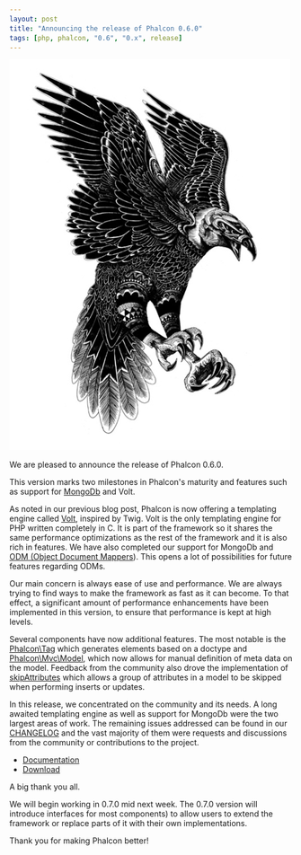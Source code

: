 ```yaml
---
layout: post
title: "Announcing the release of Phalcon 0.6.0"
tags: [php, phalcon, "0.6", "0.x", release]
---
```

![image](/assets/files/2012-11-01-phalcon-attack.jpg)

We are pleased to announce the release of Phalcon 0.6.0.

This version marks two milestones in Phalcon's maturity and features such as support for [MongoDb](https://www.mongodb.com/) and Volt.

<!--more-->
As noted in our previous blog post, Phalcon is now offering a templating engine called [Volt](https://docs.phalcon.io/latest/en/volt), inspired by Twig. Volt is the only templating engine for PHP written completely in C. It is part of the framework so it shares the same performance optimizations as the rest of the framework and it is also rich in features. We have also completed our support for MongoDb and [ODM (Object Document Mappers](https://docs.phalcon.io/latest/en/odm)). This opens a lot of possibilities for future features regarding ODMs.

Our main concern is always ease of use and performance. We are always trying to find ways to make the framework as fast as it can become. To that effect, a significant amount of performance enhancements have been implemented in this version, to ensure that performance is kept at high levels.

Several components have now additional features. The most notable is the [Phalcon\\Tag](https://docs.phalcon.io/latest/en/tags#document-type-of-content) which generates elements based on a doctype and [Phalcon\\Mvc\\Model](https://docs.phalcon.io/latest/en/db-models), which now allows for manual definition of meta data on the model. Feedback from the community also drove the implementation of [skipAttributes](https://docs.phalcon.io/latest/en/db-models#skipping-columns) which allows a group of attributes in a model to be skipped when performing inserts or updates.

In this release, we concentrated on the community and its needs. A long awaited templating engine as well as support for MongoDb were the two largest areas of work. The remaining issues addressed can be found in our [CHANGELOG](https://github.com/phalcon/cphalcon/blob/phalcon-v0.6.1/CHANGELOG) and the vast majority of them were requests and discussions from the community or contributions to the project.

- [Documentation](https://docs.phalcon.io/latest/en/)
- [Download](https://phalcon.io/download)

A big thank you all.

We will begin working in 0.7.0 mid next week. The 0.7.0 version will introduce interfaces for most components) to allow users to extend the framework or replace parts of it with their own implementations.

Thank you for making Phalcon better!

